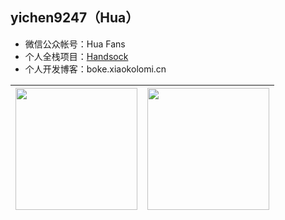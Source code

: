 ## yichen9247（Hua）

- 微信公众帐号：Hua Fans
- 个人全栈项目：<a href="https://github.com/yichen9247/HandSock" target="_blank">Handsock</a>
- 个人开发博客：boke.xiaokolomi.cn

| <a href="https://github.com/yichen9247"> <img height="195" src="https://github-readme-stats.vercel.app/api?username=yichen9247&show_icons=true&theme=transparent&title_color=65b587&icon_color=7dc09a&border_color=7dc09a&hide_border=true" /> </a>  | <a href="https://github.com/yichen9247"> <img height="195" align="center" src="https://github-readme-stats.vercel.app/api/top-langs/?username=yichen9247&layout=compact&theme=default&hide_border=true" /> </a> |
| ------------- | ------------- |
